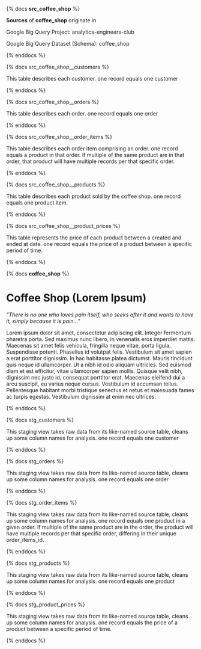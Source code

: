 {% docs __src_coffee_shop__ %}

**Sources** of **coffee_shop** originate in

Google Big Query Project: analytics-engineers-club  

Google Big Query Dataset (Schema): coffee_shop

{% enddocs %}




{% docs src_coffee_shop__customers %}

This table describes each customer. one record equals one customer

{% enddocs %}


{% docs src_coffee_shop__orders %}

This table describes each order. one record equals one order

{% enddocs %}


{% docs src_coffee_shop__order_items %}

This table describes each order item comprising an order. one record equals a product in that order. If multiple of the same product are in that order, that product will have multiple records per that specific order.

{% enddocs %}


{% docs src_coffee_shop__products %}

This table describes each product sold by the coffee shop. one record
equals one product item.

{% enddocs %}


{% docs src_coffee_shop__product_prices %}

This table represents the price of each product between a created and ended at date. one record equals the price of a product between a specific period of time.

{% enddocs %}





{% docs __coffee_shop__ %}

# Coffee Shop (Lorem Ipsum)

*"There is no one who loves pain itself, who seeks after it and wants to have it, simply because it is pain..."*

Lorem ipsum dolor sit amet, consectetur adipiscing elit. Integer fermentum pharetra porta. Sed maximus nunc libero, in venenatis eros imperdiet mattis. Maecenas sit amet felis vehicula, fringilla neque vitae, porta ligula. Suspendisse potenti. Phasellus id volutpat felis. Vestibulum sit amet sapien a erat porttitor dignissim. In hac habitasse platea dictumst. Mauris tincidunt quis neque id ullamcorper. Ut a nibh id odio aliquam ultricies. Sed euismod diam et est efficitur, vitae ullamcorper sapien mollis. Quisque velit nibh, dignissim nec justo id, consequat porttitor erat. Maecenas eleifend dui a arcu suscipit, eu varius neque cursus. Vestibulum id accumsan tellus. Pellentesque habitant morbi tristique senectus et netus et malesuada fames ac turpis egestas. Vestibulum dignissim at enim nec ultrices.

{% enddocs %}



{% docs stg_customers %}

This staging view takes raw data from its like-named source table, cleans up some column names for analysis. one record equals one customer

{% enddocs %}

{% docs stg_orders %}

This staging view takes raw data from its like-named source table, cleans up some column names for analysis. one record equals one order

{% enddocs %}

{% docs stg_order_items %}

This staging view takes raw data from its like-named source table, cleans up some column names for analysis. one record equals one product in a given order. If multiple of the same product are in the order, the product will have multiple records per that specific order, differing in their unique order_items_id.

{% enddocs %}

{% docs stg_products %}

This staging view takes raw data from its like-named source table, cleans up some column names for analysis. one record equals one product

{% enddocs %}

{% docs stg_product_prices %}

This staging view takes raw data from its like-named source table, cleans up some column names for analysis. one record equals the price of a product between a specific period of time.

{% enddocs %}
